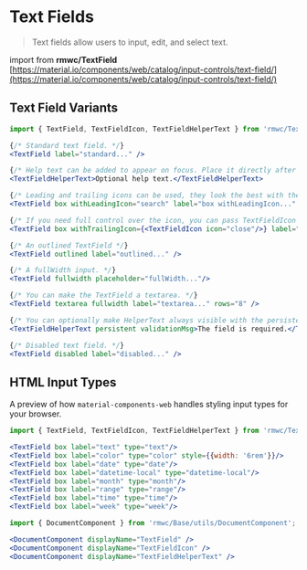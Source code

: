 # Text Fields

> Text fields allow users to input, edit, and select text.

import from **rmwc/TextField**  
[https://material.io/components/web/catalog/input-controls/text-field/](https://material.io/components/web/catalog/input-controls/text-field/)

## Text Field Variants

```jsx render
import { TextField, TextFieldIcon, TextFieldHelperText } from 'rmwc/TextField';

{/* Standard text field. */}
<TextField label="standard..." />

{/* Help text can be added to appear on focus. Place it directly after TextField. */}
<TextFieldHelperText>Optional help text.</TextFieldHelperText>

{/* Leading and trailing icons can be used, they look the best with the box prop. You can pass anything the Icon component accepts. */}
<TextField box withLeadingIcon="search" label="box withLeadingIcon..." />

{/* If you need full control over the icon, you can pass TextFieldIcon in and add your own props. */}
<TextField box withTrailingIcon={<TextFieldIcon icon="close"/>} label="box withTrailingIcon..." />

{/* An outlined TextField */}
<TextField outlined label="outlined..." />

{/* A fullWidth input. */}
<TextField fullwidth placeholder="fullWidth..."/>

{/* You can make the TextField a textarea. */}
<TextField textarea fullwidth label="textarea..." rows="8" />

{/* You can optionally make HelperText always visible with the persistent prop. */}
<TextFieldHelperText persistent validationMsg>The field is required.</TextFieldHelperText>

{/* Disabled text field. */}
<TextField disabled label="disabled..." />
```

## HTML Input Types

A preview of how `material-components-web` handles styling input types for your browser.

```jsx render
import { TextField, TextFieldIcon, TextFieldHelperText } from 'rmwc/TextField';

<TextField box label="text" type="text"/>
<TextField box label="color" type="color" style={{width: '6rem'}}/>
<TextField box label="date" type="date"/>
<TextField box label="datetime-local" type="datetime-local"/>
<TextField box label="month" type="month"/>
<TextField box label="range" type="range"/>
<TextField box label="time" type="time"/>
<TextField box label="week" type="week"/>
```

```jsx renderOnly
import { DocumentComponent } from 'rmwc/Base/utils/DocumentComponent';

<DocumentComponent displayName="TextField" />
<DocumentComponent displayName="TextFieldIcon" />
<DocumentComponent displayName="TextFieldHelperText" />
```
